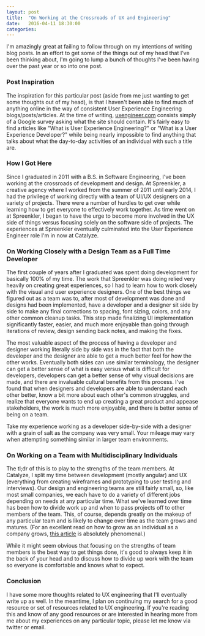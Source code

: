 ```yaml
---
layout: post
title:  "On Working at the Crossroads of UX and Engineering"
date:   2016-04-11 18:30:00
categories:
---
```


I'm amazingly great at failing to follow through on my intentions of writing blog posts. In an effort to get some of the things out of my head that I've been thinking about, I'm going to lump a bunch of thoughts I've been having over the past year or so into one post.

### Post Inspiration
The inspiration for this particular post (aside from me just wanting to get some thoughts out of my head), is that I haven't been able to find much of anything online in the way of consistent User Experience Engineering blogs/posts/articles. At the time of writing, [uxengineer.com](http://uxengineer.com/) consists simply of a Google survey asking what the site should contain. It's fairly easy to find articles like "What is User Experience Engineering?" or "What is a User Experience Developer?" while being nearly impossible to find anything that talks about what the day-to-day activities of an individual with such a title are.

### How I Got Here
Since I graduated in 2011 with a B.S. in Software Engineering, I've been working at the crossroads of development and design. At Spreenkler, a creative agency where I worked from the summer of 2011 until early 2014, I had the privilege of working directly with a team of UI/UX designers on a variety of projects. There were a number of hurdles to get over while learning how to get everyone to effectively work together. As time went on at Spreenkler, I began to have the urge to become more involved in the UX side of things versus focusing solely on the software side of projects. The experiences at Spreenkler eventually culminated into the User Experience Engineer role I'm in now at Catalyze.

### On Working Closely with a Design Team as a Full Time Developer
The first couple of years after I graduated was spent doing development for basically 100% of my time. The work that Spreenkler was doing relied very heavily on creating great experiences, so I had to learn how to
work closely with the visual and user experience designers. One of the best things we figured out as a team was to, after most of development was done and designs had been implemented, have a developer and a designer sit side by side to make any final corrections to spacing, font sizing, colors, and any other common cleanup tasks. This step made finalizing UI implementation significantly faster, easier, and much more enjoyable than going through iterations of review, design sending back notes, and making the fixes.

The most valuable aspect of the process of having a developer and designer working literally side by side was in the fact that both the developer and the designer are able to get a much better feel for how the other works. Eventually both sides can use similar terminology, the designer can get a better sense of what is easy versus what is difficult for developers, developers can get a better sense of why visual decisions are made, and there are invaluable cultural benefits from this process. I've found that when designers and developers are able to understand each other better, know a bit more about each other's common struggles, and realize that everyone wants to end up creating a great product and appease stakeholders, the work is much more enjoyable, and there is better sense of being on a team.

Take my experience working as a developer side-by-side with a designer with a grain of salt as the company was very small. Your mileage may vary when attempting something similar in larger team environments.

### On Working on a Team with Multidisciplinary Individuals
The tl;dr of this is to play to the strengths of the team members. At Catalyze, I split my time between development (mostly angular) and UX (everything from creating wireframes and prototyping to user testing and interviews). Our design and engineering teams are still fairly small, so, like most small companies, we each have to do a variety of different jobs depending on needs at any particular time. What we've learned over time has been how to divide work up and when to pass projects off to other members of the team. This, of course, depends greatly on the makeup of any particular team and is likely to change over time as the team grows and matures. (For an excellent read on how to grow as an individual as a company grows, [this article](http://firstround.com/review/give-away-your-legos-and-other-commandments-for-scaling-startups/) is absolutely phenomenal.)

While it might seem obvious that focusing on the strengths of team members is the best way to get things done, it's good to always keep it in the back of your head and to discuss how to divide up work with the team so everyone is comfortable and knows what to expect.

### Conclusion
I have some more thoughts related to UX engineering that I'll eventually write up as well. In the meantime, I plan on continuing my search for a good resource or set of resources related to UX engineering. If you're reading this and know of any good resources or are interested in hearing more from me about my experiences on any particular topic, please let me know via twitter or email.

<!--
### When Prototyping, Know Your Audience
-->
